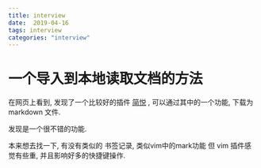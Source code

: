 ```yaml
---
title: interview
date:  2019-04-16
tags: interview
categories: "interview"
---
```


# 一个导入到本地读取文档的方法

 在网页上看到, 发现了一个比较好的插件
 [简悦](https://chrome.google.com/webstore/detail/simpread-reader-view/ijllcpnolfcooahcekpamkbidhejabll?hl=zh-CN) ,
 可以通过其中的一个功能, 下载为 markdown 文件.

 发现是一个很不错的功能.

 本来想去找一下, 有没有类似的 书签记录, 类似vim中的mark功能
 但 vim 插件感觉有些重, 并且影响好多的快捷键操作.


